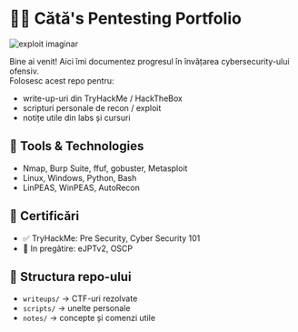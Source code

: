 # 👨‍💻 Cătă's Pentesting Portfolio
![exploit imaginar](images/imagine.jpg)

Bine ai venit! Aici îmi documentez progresul în învățarea cybersecurity-ului ofensiv.  
Folosesc acest repo pentru:
- write-up-uri din TryHackMe / HackTheBox
- scripturi personale de recon / exploit
- notițe utile din labs și cursuri

## 🔧 Tools & Technologies
- Nmap, Burp Suite, ffuf, gobuster, Metasploit
- Linux, Windows, Python, Bash
- LinPEAS, WinPEAS, AutoRecon

## 📜 Certificări
- ✅ TryHackMe: Pre Security, Cyber Security 101
- 🧪 In pregătire: eJPTv2, OSCP

## 📂 Structura repo-ului
- `writeups/` → CTF-uri rezolvate
- `scripts/` → unelte personale
- `notes/` → concepte și comenzi utile
